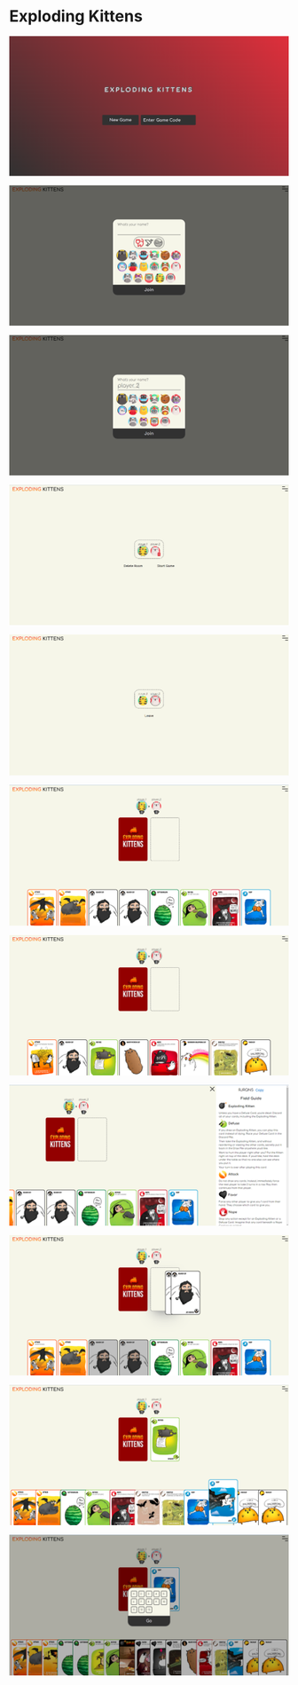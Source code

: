 # Exploding Kittens

![Home page](/assets/Screenshot%20(49).png)

![Game start](/assets/Screenshot%20(117).png)

![Game start](/assets/Screenshot%20(118).png)

![Host start block](/assets/Screenshot%20(119).png)

![Player start block](/assets/Screenshot%20(120).png)

![Game](/assets/Screenshot%20(122).png)

![Game](/assets/Screenshot%20(123).png)

![Game rules](/assets/Screenshot%20(124).png)

![Game](/assets/Screenshot%20(125).png)

![Game](/assets/Screenshot%20(128).png)

![Game finish](/assets/Screenshot%20(129).png)
